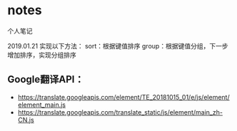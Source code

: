 # notes
个人笔记

2019.01.21
实现以下方法：
    sort：根据键值排序
    group：根据键值分组，下一步增加排序，实现分组排序

## Google翻译API：
* https://translate.googleapis.com/element/TE_20181015_01/e/js/element/element_main.js
* https://translate.googleapis.com/translate_static/js/element/main_zh-CN.js
